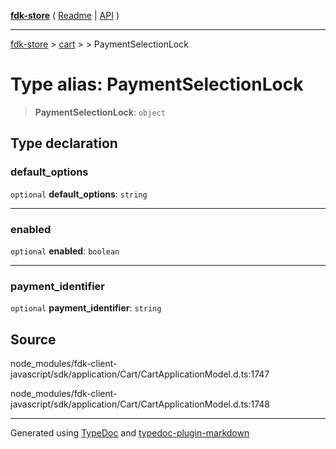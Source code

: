[**fdk-store**](../../../README.md) ( [Readme](../../../README.md) \| [API](../../../API.md) )

---

[fdk-store](../../../API.md) > [cart](../../README.md) > [<internal>](../README.md) > PaymentSelectionLock

# Type alias: PaymentSelectionLock

> **PaymentSelectionLock**: `object`

## Type declaration

### default_options

`optional` **default_options**: `string`

---

### enabled

`optional` **enabled**: `boolean`

---

### payment_identifier

`optional` **payment_identifier**: `string`

## Source

node_modules/fdk-client-javascript/sdk/application/Cart/CartApplicationModel.d.ts:1747

node_modules/fdk-client-javascript/sdk/application/Cart/CartApplicationModel.d.ts:1748

---

Generated using [TypeDoc](https://typedoc.org/) and [typedoc-plugin-markdown](https://www.npmjs.com/package/typedoc-plugin-markdown)

